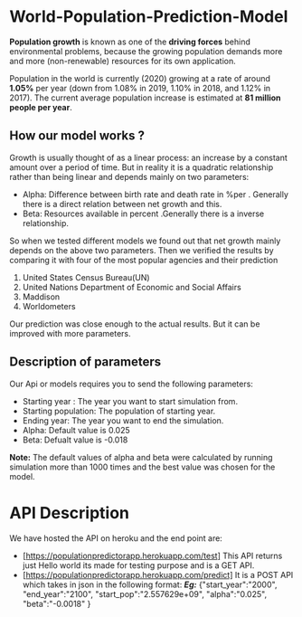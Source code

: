 # World-Population-Prediction-Model
**Population growth** is known as one of the **driving forces** behind environmental problems, because the growing population demands more and more (non-renewable) resources for its own application.  

Population in the world is currently (2020) growing at a rate of around **1.05%** per year (down from 1.08% in 2019, 1.10% in 2018, and 1.12% in 2017). The current average population increase is estimated at **81 million people per year**.

## How our model works ?
Growth is usually thought of as a linear process: an increase by a constant amount over a period of time. But in reality it is a quadratic relationship rather than being linear and depends mainly on two parameters:

 - Alpha: Difference between birth rate and death rate in %per . Generally there is a direct relation between net growth and this.
 - Beta: Resources available in percent .Generally there is a inverse 		   relationship.

So when we tested different models we found out that net growth mainly depends on the above two parameters. Then we verified the results by comparing it with four of the most popular agencies and their prediction

 1. United States Census Bureau(UN)
 2. United Nations Department of Economic and Social Affairs
 3. Maddison
 4. Worldometers

Our prediction was close enough to the actual results. But it can be improved with more parameters.
## Description of parameters
Our Api or models requires you to send the following parameters:

 - Starting year : The year you want to start simulation from.
 - Starting population: The population of starting year.
 - Ending year:  The year you want to end the simulation.
 - Alpha: Default value is 0.025
 - Beta: Defualt value is -0.018

**Note:** The default values of alpha and beta were calculated by running simulation more than 1000 times and the best value was chosen for the model.
 # API Description
 We have hosted the API on heroku and the end point are:
 

 - [https://populationpredictorapp.herokuapp.com/test]
 This API returns just Hello world its made for testing purpose and is a GET API.
 - [https://populationpredictorapp.herokuapp.com/predict]
 It is a POST API which takes in json in the following format:
 ***Eg:***
 {"start_year":"2000",
	"end_year":"2100",
	"start_pop":"2.557629e+09",
	"alpha":"0.025",
	"beta":"-0.0018"
}

